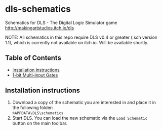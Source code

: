 # dls-schematics
Schematics for DLS - The Digital Logic Simulator game http://makingartstudios.itch.io/dls

NOTE: All schematics in this repo require DLS v0.4 or greater (.sch version 1.1), which is currently not available on itch.io. Will be available shortly.

## Table of Contents

* [Installation instructions](#install)
* [1-bit Multi-input Gates](1-bit%20Multi-input%20Gates)

## <a name="install"></a>Installation instructions
1. Download a copy of the schematic you are interested in and place it in the following folder:  
`%APPDATA\DLS\schematics`
2. Start DLS. You can load the new schematic via the `Load Schematic` button on the main toolbar.

